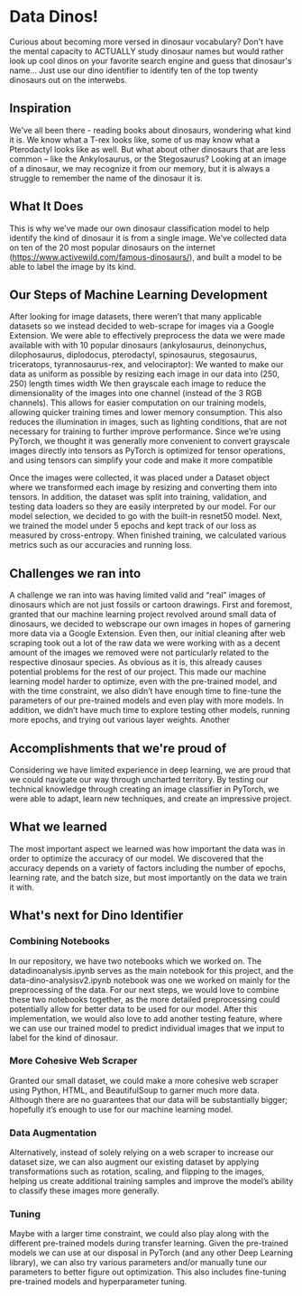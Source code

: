 # Data Dinos!
Curious about becoming more versed in dinosaur vocabulary? Don't have the mental capacity to ACTUALLY study dinosaur names but would rather look up cool dinos on your favorite search engine and guess that dinosaur's name... Just use our dino identifier to identify ten of the top twenty dinosaurs out on the interwebs.

## Inspiration
We’ve all been there - reading books about dinosaurs, wondering what kind it is. We know what a T-rex looks like, some of us may know what a Pterodactyl looks like as well. But what about other dinosaurs that are less common – like the Ankylosaurus, or the Stegosaurus? Looking at an image of a dinosaur, we may recognize it from our memory, but it is always a struggle to remember the name of the dinosaur it is. 

## What It Does
This is why we’ve made our own dinosaur classification model to help identify the kind of dinosaur it is from a single image. We’ve collected data on ten of the 20 most popular dinosaurs on the internet (https://www.activewild.com/famous-dinosaurs/), and built a model to be able to label the image by its kind.

## Our Steps of Machine Learning Development
After looking for image datasets, there weren’t that many applicable datasets so we instead decided to web-scrape for images via a Google Extension. We were able to effectively preprocess the data we were made available with with 10 popular dinosaurs (ankylosaurus, deinonychus, dilophosaurus, diplodocus, pterodactyl, spinosaurus, stegosaurus, triceratops, tyrannosaurus-rex, and velociraptor):
We wanted to make our data as uniform as possible by resizing each image in our data into (250, 250) length times width
We then grayscale each image to reduce the dimensionality of the images into one channel (instead of the 3 RGB channels). This allows for easier computation on our training models, allowing quicker training times and lower memory consumption. This also reduces the illumination in images, such as lighting conditions, that are not necessary for training to further improve performance.
Since we’re using PyTorch, we thought it was generally more convenient to convert grayscale images directly into tensors as PyTorch is optimized for tensor operations, and using tensors can simplify your code and make it more compatible

Once the images were collected, it was placed under a Dataset object where we transformed each image by resizing and converting them into tensors. In addition, the dataset was split into training, validation, and testing data loaders so they are easily interpreted by our model. For our model selection, we decided to go with the built-in resnet50 model. Next, we trained the model under 5 epochs and kept track of our loss as measured by cross-entropy. When finished training, we calculated various metrics such as our accuracies and running loss.  

## Challenges we ran into
A challenge we ran into was having limited valid and “real” images of dinosaurs which are not just fossils or cartoon drawings. First and foremost, granted that our machine learning project revolved around small data of dinosaurs, we decided to webscrape our own images in hopes of garnering more data via a Google Extension. Even then, our initial cleaning after web scraping took out a lot of the raw data we were working with as a decent amount of the images we removed were not particularly related to the respective dinosaur species. As obvious as it is, this already causes potential problems for the rest of our project. This made our machine learning model harder to optimize, even with the pre-trained model, and with the time constraint, we also didn’t have enough time to fine-tune the parameters of our pre-trained models and even play with more models. In addition, we didn’t have much time to explore testing other models, running more epochs, and trying out various layer weights. Another

## Accomplishments that we're proud of
Considering we have limited experience in deep learning, we are proud that we could navigate our way through uncharted territory. By testing our technical knowledge through creating an image classifier in PyTorch, we were able to adapt, learn new techniques, and create an impressive project.

## What we learned
The most important aspect we learned was how important the data was in order to optimize the accuracy of our model. We discovered that the accuracy depends on a variety of factors including the number of epochs, learning rate, and the batch size, but most importantly on the data we train it with. 

## What's next for Dino Identifier
   ### Combining Notebooks
In our repository, we have two notebooks which we worked on. The datadinoanalysis.ipynb serves as the main notebook for this project, and the data-dino-analysisv2.ipynb notebook was one we worked on mainly for the preprocessing of the data. For our next steps, we would love to combine these two notebooks together, as the more detailed preprocessing could potentially allow for better data to be used for our model. After this implementation, we would also love to add another testing feature, where we can use our trained model to predict individual images that we input to label for the kind of dinosaur.

   ### More Cohesive Web Scraper
Granted our small dataset, we could make a more cohesive web scraper using Python, HTML, and BeautifulSoup to garner much more data. Although there are no guarantees that our data will be substantially bigger; hopefully it’s enough to use for our machine learning model.

   ### Data Augmentation
Alternatively, instead of solely relying on a web scraper to increase our dataset size, we can also augment our existing dataset by applying transformations such as rotation, scaling, and flipping to the images, helping us create additional training samples and improve the model’s ability to classify these images more generally.

   ### Tuning
Maybe with a larger time constraint, we could also play along with the different pre-trained models during transfer learning. Given the pre-trained models we can use at our disposal in PyTorch (and any other Deep Learning library), we can also try various parameters and/or manually tune our parameters to better figure out optimization. This also includes fine-tuning pre-trained models and hyperparameter tuning.
